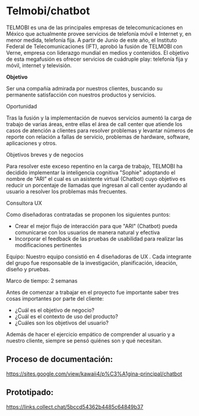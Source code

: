 # Telmobi/chatbot
TELMOBI es una de las principales empresas de telecomunicaciones en México que actualmente provee servicios de telefonía móvil e Internet y, en menor medida, telefonía fija. A partir de Junio de este año, el Instituto Federal de Telecomunicaciones (IFT), aprobó la fusión de TELMOBI con Verne, empresa con liderazgo mundial en medios y contenidos. El objetivo de esta megafusión es ofrecer servicios de cuádruple play: telefonía fija y móvil, internet y televisión.

**Objetivo**

Ser una compañía admirada por nuestros clientes, buscando su permanente satisfacción con nuestros productos y servicios.


Oportunidad

Tras la fusión y la implementación de nuevos servicios aumentó la carga de trabajo de varias áreas, entre ellas el área de call center que atiende los casos de atención a clientes para resolver problemas y levantar números de reporte con relación a fallas de servicio, problemas de hardware, software, aplicaciones y otros.

Objetivos breves y de negocios

Para resolver este exceso repentino en la carga de trabajo, TELMOBI ha decidido implementar la inteligencia cognitiva "Sophie" adoptando el nombre de “ARI” el cual es un asistente virtual (Chatbot) cuyo objetivo es reducir un porcentaje de llamadas que ingresan al call center ayudando al usuario a resolver los problemas más frecuentes.

Consultora UX

Como diseñadoras contratadas se proponen los siguientes puntos:

* Crear el mejor flujo de interacción para que "ARI" (Chatbot) pueda comunicarse con los usuarios de manera natural y efectiva
* Incorporar el feedback de las pruebas de usabilidad para realizar las modificaciones pertinentes


Equipo: Nuestro equipo consistió en 4 diseñadoras de UX . Cada integrante del grupo fue responsable de la investigación, planificación, ideación, diseño y pruebas.

Marco de tiempo: 2 semanas

Antes de comenzar a trabajar en el proyecto fue importante saber tres cosas importantes por parte del cliente:

* ¿Cuál es el objetivo de negocio?
* ¿Cuál es el contexto de uso del producto?
* ¿Cuáles son los objetivos del usuario?

Además de hacer el ejercicio empático de comprender al usuario y a nuestro cliente, siempre se pensó quiénes son y qué necesitan.

## Proceso de documentación:
https://sites.google.com/view/kawaii4/p%C3%A1gina-principal/chatbot

##  Prototipado:
https://links.collect.chat/5bccd54362b4485c64849b37
